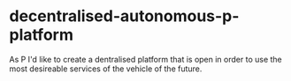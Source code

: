 # decentralised-autonomous-p-platform
As P I'd like to create a dentralised platform that is open in order to use the most desireable services of the vehicle of the future.
